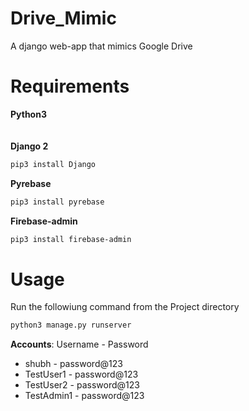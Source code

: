 # Drive_Mimic
A django web-app that mimics Google Drive

# Requirements
<strong>Python3</strong><br><br><br>
<strong>Django 2</strong>
```sh
pip3 install Django
```
<strong>Pyrebase</strong><br>
```sh
pip3 install pyrebase
```
<strong>Firebase-admin</strong><br>
```sh
pip3 install firebase-admin
```

# Usage
Run the followiung command from the Project directory
```sh
python3 manage.py runserver
```
<strong>Accounts</strong>: Username - Password<br>
<ul>
  <li>shubh - password@123</li>
  <li>TestUser1 - password@123</li>
  <li>TestUser2 - password@123</li>
  <li>TestAdmin1 - password@123</li>
</ul>
